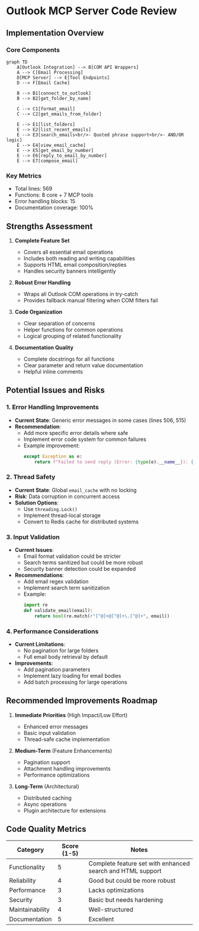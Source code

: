 # Outlook MCP Server Code Review

## Implementation Overview

### Core Components
```mermaid
graph TD
    A[Outlook Integration] --> B[COM API Wrappers]
    A --> C[Email Processing]
    D[MCP Server] --> E[Tool Endpoints]
    D --> F[Email Cache]
    
    B --> B1[connect_to_outlook]
    B --> B2[get_folder_by_name]
    
    C --> C1[format_email]
    C --> C2[get_emails_from_folder]
    
    E --> E1[list_folders]
    E --> E2[list_recent_emails]
    E --> E3[search_emails<br/>- Quoted phrase support<br/>- AND/OR logic]
    E --> E4[view_email_cache]
    E --> E5[get_email_by_number]
    E --> E6[reply_to_email_by_number]
    E --> E7[compose_email]
```

### Key Metrics
- Total lines: 569
- Functions: 8 core + 7 MCP tools
- Error handling blocks: 15
- Documentation coverage: 100%

## Strengths Assessment

1. **Complete Feature Set**
   - Covers all essential email operations
   - Includes both reading and writing capabilities
   - Supports HTML email composition/replies
   - Handles security banners intelligently

2. **Robust Error Handling**
   - Wraps all Outlook COM operations in try-catch
   - Provides fallback manual filtering when COM filters fail

3. **Code Organization**
   - Clear separation of concerns
   - Helper functions for common operations
   - Logical grouping of related functionality

4. **Documentation Quality**
   - Complete docstrings for all functions
   - Clear parameter and return value documentation
   - Helpful inline comments

## Potential Issues and Risks

### 1. Error Handling Improvements
- **Current State**: Generic error messages in some cases (lines 506, 515)
- **Recommendation**: 
  - Add more specific error details where safe
  - Implement error code system for common failures
  - Example improvement:
    ```python
    except Exception as e:
        return f"Failed to send reply (Error: {type(e).__name__}): {str(e)}"
    ```

### 2. Thread Safety
- **Current State**: Global `email_cache` with no locking
- **Risk**: Data corruption in concurrent access
- **Solution Options**:
  - Use `threading.Lock()`
  - Implement thread-local storage
  - Convert to Redis cache for distributed systems

### 3. Input Validation
- **Current Issues**:
  - Email format validation could be stricter
  - Search terms sanitized but could be more robust
  - Security banner detection could be expanded
- **Recommendations**:
  - Add email regex validation
  - Implement search term sanitization
  - Example:
    ```python
    import re
    def validate_email(email):
        return bool(re.match(r"[^@]+@[^@]+\.[^@]+", email))
    ```

### 4. Performance Considerations
- **Current Limitations**:
  - No pagination for large folders
  - Full email body retrieval by default
- **Improvements**:
  - Add pagination parameters
  - Implement lazy loading for email bodies
  - Add batch processing for large operations

## Recommended Improvements Roadmap

1. **Immediate Priorities** (High Impact/Low Effort)
   - Enhanced error messages
   - Basic input validation
   - Thread-safe cache implementation

2. **Medium-Term** (Feature Enhancements)
   - Pagination support
   - Attachment handling improvements
   - Performance optimizations

3. **Long-Term** (Architectural)
   - Distributed caching
   - Async operations
   - Plugin architecture for extensions

## Code Quality Metrics

| Category            | Score (1-5) | Notes                          |
|---------------------|------------|--------------------------------|
| Functionality       | 5          | Complete feature set with enhanced search and HTML support |
| Reliability         | 4          | Good but could be more robust  |
| Performance         | 3          | Lacks optimizations            |
| Security            | 3          | Basic but needs hardening      |
| Maintainability     | 4          | Well-structured                |
| Documentation       | 5          | Excellent                      |